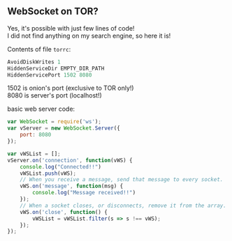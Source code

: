 ## WebSocket on TOR?
Yes, it's possible with just few lines of code!<br>
I did not find anything on my search engine, so here it is!<br>

Contents of file `torrc`:
```c
AvoidDiskWrites 1
HiddenServiceDir EMPTY_DIR_PATH
HiddenServicePort 1502 8080
```
1502 is onion's port (exclusive to TOR only!)<br>
8080 is server's port (localhost!)<br>

basic web server code:
```js
var WebSocket = require('ws');
var vServer = new WebSocket.Server({
	port: 8080
});

var vWSList = [];
vServer.on('connection', function(vWS) {
	console.log("Connected!!")
	vWSList.push(vWS);
	// When you receive a message, send that message to every socket.
	vWS.on('message', function(msg) {
		console.log("Message received!!")
	});
	// When a socket closes, or disconnects, remove it from the array.
	vWS.on('close', function() {
		vWSList = vWSList.filter(s => s !== vWS);
	});
});
```
